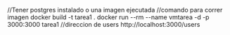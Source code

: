 //Tener postgres instalado o una imagen ejecutada
//comando para correr imagen
docker build -t tarea1 .
docker run --rm --name vmtarea -d -p 3000:3000 tarea1
//direccion de users
http://localhost:3000/users